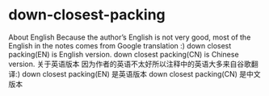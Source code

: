 # down-closest-packing
About English
Because the author’s English is not very good, most of the English in the notes comes from Google translation :)
down closest packing(EN) is English version.
down closest packing(CN) is Chinese version.
关于英语版本
因为作者的英语不太好所以注释中的英语大多来自谷歌翻译:)
down closest packing(EN) 是英语版本
down closest packing(CN) 是中文版本
